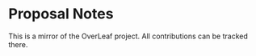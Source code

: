 # Proposal Notes

This is a mirror of the OverLeaf project. All contributions can be tracked there.
